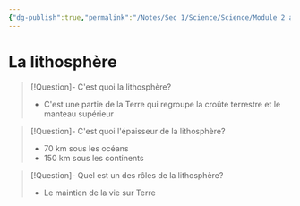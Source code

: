 ```yaml
---
{"dg-publish":true,"permalink":"/Notes/Sec 1/Science/Science/Module 2 a/La lithosphère/"}
---
```


# La lithosphère

>[!Question]- C'est quoi la lithosphère?
>- C'est une partie de la Terre qui regroupe la croûte terrestre et le manteau supérieur

>[!Question]- C'est quoi l'épaisseur de la lithosphère?
>- 70 km sous les océans
>- 150 km sous les continents

>[!Question]- Quel est un des rôles de la lithosphère?
>- Le maintien de la vie sur Terre